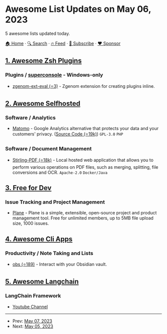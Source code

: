 # Awesome List Updates on May 06, 2023

5 awesome lists updated today.

[🏠 Home](/README.md) · [🔍 Search](https://www.trackawesomelist.com/search/) · [🔥 Feed](https://www.trackawesomelist.com/rss.xml) · [📮 Subscribe](https://trackawesomelist.us17.list-manage.com/subscribe?u=d2f0117aa829c83a63ec63c2f&id=36a103854c) · [❤️  Sponsor](https://github.com/sponsors/theowenyoung)



## [1. Awesome Zsh Plugins](/content/unixorn/awesome-zsh-plugins/README.md)

### Plugins / [superconsole](https://github.com/alexchmykhalo/superconsole) - Windows-only

*   [zgenom-ext-eval (⭐3)](https://github.com/jandamm/zgenom-ext-eval/) - Zgenom extension for creating plugins inline.

## [2. Awesome Selfhosted](/content/awesome-selfhosted/awesome-selfhosted/README.md)

### Software / Analytics

*   [Matomo](https://matomo.org/) - Google Analytics alternative that protects your data and your customers' privacy. ([Source Code (⭐19k)](https://github.com/matomo-org/matomo)) `GPL-3.0` `PHP`

### Software / Document Management

*   [Stirling-PDF (⭐18k)](https://github.com/Frooodle/Stirling-PDF) - Local hosted web application that allows you to perform various operations on PDF files, such as merging, splitting, file conversions and OCR. `Apache-2.0` `Docker/Java`

## [3. Free for Dev](/content/ripienaar/free-for-dev/README.md)

### Issue Tracking and Project Management

*   [Plane](https://plane.so/) - Plane is a simple, extensible, open-source project and product management tool. Free for unlimited members, up to 5MB file upload size, 1000 issues.

## [4. Awesome Cli Apps](/content/agarrharr/awesome-cli-apps/README.md)

### Productivity / Note Taking and Lists

*   [obs (⭐189)](https://github.com/Yakitrak/obsidian-cli) - Interact with your Obsidian vault.

## [5. Awesome Langchain](/content/kyrolabs/awesome-langchain/README.md)

### LangChain Framework

*   [Youtube Channel](https://www.youtube.com/channel/UCC-lyoTfSrcJzA1ab3APAgw)

---

- Prev: [May 07, 2023](/content/2023/05/07/README.md)
- Next: [May 05, 2023](/content/2023/05/05/README.md)